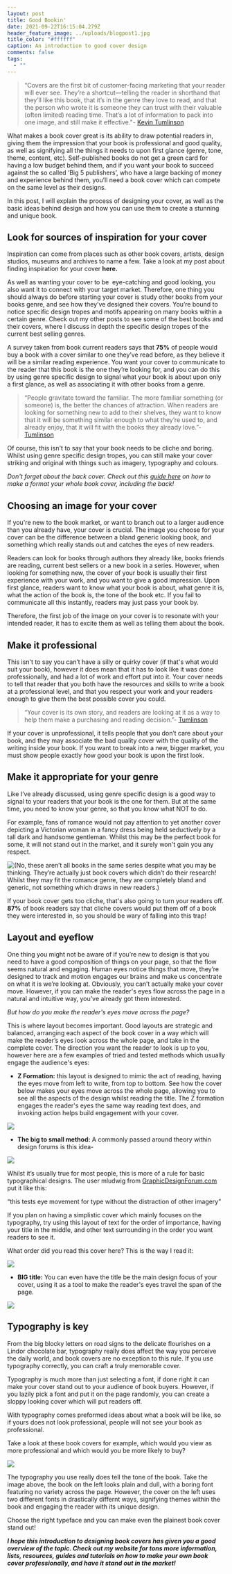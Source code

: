 ```yaml
---
layout: post
title: Good Bookin'
date: 2021-09-22T16:15:04.279Z
header_feature_image: ../uploads/blogpost1.jpg
title_color: "#ffffff"
caption: An introduction to good cover design
comments: false
tags:
  - ""
---
```

<!--StartFragment-->

> “Covers are the first bit of customer-facing marketing that your reader will ever see. They’re a shortcut—telling the reader in shorthand that they’ll like this book, that it’s in the genre they love to read, and that the person who wrote it is someone they can trust with their valuable (often limited) reading time. That’s a lot of information to pack into one image, and still make it effective."- [Kevin Tumlinson](https://www.draft2digital.com/blog/the-psychology-of-a-good-book-cover/)
>
>

What makes a book cover great is its ability to draw potential readers in, giving them the impression that your book is professional and good quality, as well as signifying all the things it needs to upon first glance (genre, tone, theme, content, etc). Self-published books do not get a green card for having a low budget behind them, and if you want your book to succeed against the so called ‘Big 5 publishers’, who have a large backing of money and experience behind them, you’ll need a book cover which can compete on the same level as their designs.

In this post, I will explain the process of designing your cover, as well as the basic ideas behind design and how you can use them to create a stunning and unique book.



## **Look for sources of inspiration for your cover**

Inspiration can come from places such as other book covers, artists, design studios, museums and archives to name a few. Take a look at my post about finding inspiration for your cover **here.**

As well as wanting your cover to be  eye-catching and good looking, you also want it to connect with your target market. Therefore, one thing you should always do before starting your cover is study other books from your books genre, and see how they’ve designed their covers. You’re bound to notice specific design tropes and motifs appearing on many books within a certain genre. Check out my other posts to see some of the best books and their covers, where I discuss in depth the specific design tropes of the current best selling genres.

A survey taken from book current readers says that **75%** of people would buy a book with a cover similar to one they’ve read before, as they believe it will be a similar reading experience. You want your cover to communicate to the reader that this book is the one they’re looking for, and you can do this by using genre specific design to signal what your book is about upon only a first glance, as well as associating it with other books from a genre.

> “People gravitate toward the familiar. The more familiar something (or someone) is, the better the chances of attraction. When readers are looking for something new to add to their shelves, they want to know that it will be something similar enough to what they’re used to, and already enjoy, that it will fit with the books they already love.”- [Tumlinson](https://www.draft2digital.com/blog/the-psychology-of-a-good-book-cover/)

Of course, this isn't to say that your book needs to be cliche and boring. Whilst using genre specific design tropes, you can still make your cover striking and original with things such as imagery, typography and colours.

*Don't forget about the back cover. Check out this [guide here](*<https://blog.reedsy.com/back-of-book-cover/>*) on how to make a format your whole book cover, including the back!*



## Choosing an image for your cover

If you're new to the book market, or want to branch out to a larger audience than you already have, your cover is crucial. The image you choose for your cover can be the difference between a bland generic looking book, and something which really stands out and catches the eyes of new readers.

Readers can look for books through authors they already like, books friends are reading, current best sellers or a new book in a series. However, when looking for something new, the cover of your book is usually their first experience with your work, and you want to give a good impression. Upon first glance, readers want to know what your book is about, what genre it is, what the action of the book is, the tone of the book etc. If you fail to communicate all this instantly, readers may just pass your book by.

Therefore, the first job of the image on your cover is to resonate with your intended reader, it has to excite them as well as telling them about the book.



## **Make it professional**

This isn't to say you can’t have a silly or quirky cover (if that's what would suit your book), however it does mean that it has to look like it was done professionally, and had a lot of work and effort put into it. Your cover needs to tell that reader that you both have the resources and skills to write a book at a professional level, and that you respect your work and your readers enough to give them the best possible cover you could.

> “Your cover is its own story, and readers are looking at it as a way to help them make a purchasing and reading decision.”- [Tumlinson](https://www.draft2digital.com/blog/the-psychology-of-a-good-book-cover/)

If your cover is unprofessional, it tells people that you don’t care about your book, and they may associate the bad quality cover with the quality of the writing inside your book. If you want to break into a new, bigger market, you must show people exactly how good your book is upon the first look.



## **Make it appropriate for your genre**

Like I’ve already discussed, using genre specific design is a good way to signal to your readers that your book is the one for them. But at the same time, you need to know your genre, so that you know what NOT to do. 

For example, fans of romance would not pay attention to yet another cover depicting a Victorian woman in a fancy dress being held seductively by a tall dark and handsome gentleman. Whilst this may be the perfect book for some, it will not stand out in the market, and it surely won't gain you any respect.

![](../uploads/dukemaster.jpg "(No, these aren’t all books in the same series despite what you may be thinking. They’re actually just book covers which didn’t do their research! Whilst they may fit the romance genre, they are completely bland and generic, not something which draws in new readers.)")

If your book cover gets too cliche, that's also going to turn your readers off. **87%** of book readers say that cliche covers would put them off of a book they were interested in, so you should be wary of falling into this trap!



## **Layout and eyeflow**

One thing you might not be aware of if you’re new to design is that you need to have a good composition of things on your page, so that the flow seems natural and engaging. Human eyes notice things that move, they’re designed to track and motion engages our brains and make us concentrate on what it is we’re looking at. Obviously, you can’t actually make your cover move. However, if you can make the reader's eyes flow across the page in a natural and intuitive way, you’ve already got them interested. 

*But how do you make the reader's eyes move across the page?* 

This is where layout becomes important. Good layouts are strategic and balanced, arranging each aspect of the book cover in a way which will make the reader’s eyes look across the whole page, and take in the complete cover. The direction you want the reader to look is up to you, however here are a few examples of tried and tested methods which usually engage the audience's eyes:

* **Z Formation:** this layout is designed to mimic the act of reading, having the eyes move from left to write, from top to bottom. See how the cover below makes your eyes move across the whole page, allowing you to see all the aspects of the design whilst reading the title. The Z formation engages the reader's eyes the same way reading text does, and invoking action helps build engagement with your cover.

![](../uploads/layout.png)



* **The big to small method:** A commonly passed around theory within design forums is this idea-

![](../uploads/firstyouwill.jpg)

Whilst it’s usually true for most people, this is more of a rule for basic typographical designs. The user mludwig from [GraphicDesignForum.com ](https://www.graphicdesignforum.com/t/you-will-read-this-first/13726)put it like this:

“this tests eye movement for type without the distraction of other imagery”

If you plan on having a simplistic cover which mainly focuses on the typography, try using this layout of text for the order of importance, having your title in the middle, and other text surrounding in the order you want readers to see it.

What order did you read this cover here? This is the way I read it:

![](../uploads/layout2.png)

* **BIG title:** You can even have the title be the main design focus of your cover, using it as a tool to make the reader's eyes travel the span of the page.

![](../uploads/layout3.png)



## **Typography is key**

From the big blocky letters on road signs to the delicate flourishes on a Lindor chocolate bar, typography really does affect the way you perceive the daily world, and book covers are no exception to this rule. If you use typography correctly, you can craft a truly memorable cover.

Typography is much more than just selecting a font, if done right it can make your cover stand out to your audience of book buyers. However, if you lazily pick a font and put it on the page randomly, you can create a sloppy looking cover which will put readers off.

With typography comes preformed ideas about what a book will be like, so if yours does not look professional, people will not see your book as professional. 

Take a look at these book covers for example, which would you view as more professional and which would you be more likely to buy?

![](../uploads/typography3.png)

The typography you use really does tell the tone of the book. Take the image above, the book on the left looks plain and dull, with a boring font featuring no variety across the page. However, the cover on the left uses two different fonts in drastically differnt ways, signifying themes within the book and engaging the reader with its unique design. 

Choose the right typeface and you can make even the plainest book cover stand out!





***I hope this introduction to designing book covers has given you a good overview of the topic. Check out my website for tons more information, lists, resources, guides and tutorials on how to make your own book cover professionally, and have it stand out in the market!***





<!--EndFragment-->